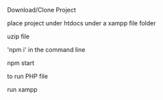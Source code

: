 
Download/Clone Project

place project under htdocs under a xampp file folder

uzip file

'npm i' in the command line

npm start


to run PHP file

run xampp
